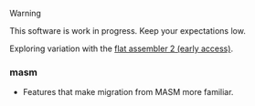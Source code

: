 > [!WARNING]
> This software is work in progress. Keep your expectations low.

Exploring variation with the [flat assembler 2 (early access)](https://github.com/tgrysztar/fasm2).

### masm
* Features that make migration from MASM more familiar.
